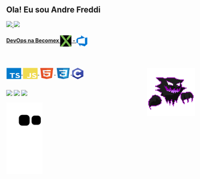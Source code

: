 ## Ola! Eu sou Andre Freddi 
 <div>
  <a href="https://github.com/andrefreddi">
  <img height="180em" src="https://github-readme-stats.vercel.app/api?username=andrefreddi&show_icons=true&theme=dracula&include_all_commits=true&count_private=true"/>
  <img height="180em" src="https://github-readme-stats.vercel.app/api/top-langs/?username=andrefreddi&layout=compact&langs_count=7&theme=dracula"/>
</div>

 <div>
  <h4>DevOps na Becomex  
  <img align="center" alt="azuredevops" height="30" width="30" src="https://github.com/andrefreddi/andrefreddi/blob/main/imagens/bcx-logo.png">
   -
  <img align="center" alt="azuredevops" height="30" width="30" src="https://github.com/andrefreddi/andrefreddi/blob/main/imagens/azureicon.png">
 </div>
  
  #
  
 <div style="display: inline_block"><br>
  <img align="center" alt="Ts" height="30" width="40" src="https://raw.githubusercontent.com/devicons/devicon/master/icons/typescript/typescript-plain.svg">
  <img align="center" alt="Js" height="30" width="40" src="https://raw.githubusercontent.com/devicons/devicon/master/icons/javascript/javascript-plain.svg">
  <img align="center" alt="HTML" height="30" width="40" src="https://raw.githubusercontent.com/devicons/devicon/master/icons/html5/html5-original.svg">
  <img align="center" alt="CSS" height="30" width="40" src="https://raw.githubusercontent.com/devicons/devicon/master/icons/css3/css3-original.svg">
  <img align="center" alt="C" height="30" width="30" src="https://github.com/andrefreddi/andrefreddi/blob/main/imagens/c.png">
  <img align="right"  alt="gif"   height="128" width="128" src="https://github.com/andrefreddi/andrefreddi/blob/main/imagens/5.gif">
</div>
 
 ##
 
 <div> 
  <a href="https://www.instagram.com/andrefredd/" target="_blank"><img src="https://img.shields.io/badge/-Instagram-%23E4405F?style=for-the-badge&logo=instagram&logoColor=white" target="_blank"></a> 
  <a href = "mailto:andre.freddi01@gmail.com"><img src="https://img.shields.io/badge/-Gmail-%23333?style=for-the-badge&logo=gmail&logoColor=white" target="_blank"></a>
  <a href="https://www.linkedin.com/in/andré-freddi-b669391b6/" target="_blank"><img src="https://img.shields.io/badge/-LinkedIn-%230077B5?style=for-the-badge&logo=linkedin&logoColor=white" target="_blank"></a> 
 
  ![Snake animation](https://github.com/rafaballerini/rafaballerini/blob/output/github-contribution-grid-snake.svg)
 
</div>
